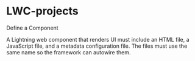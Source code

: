 # LWC-projects

Define a Component

A Lightning web component that renders UI must include an HTML file, a JavaScript file, and a metadata configuration file. The files must use the same name so the framework can autowire them.



